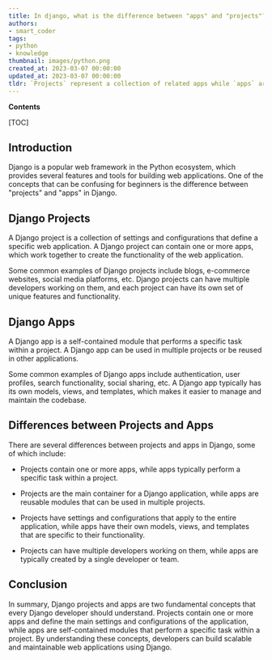 ```yaml
---
title: In django, what is the difference between "apps" and "projects"?
authors:
- smart_coder
tags:
- python
- knowledge
thumbnail: images/python.png
created_at: 2023-03-07 00:00:00
updated_at: 2023-03-07 00:00:00
tldr: `Projects` represent a collection of related apps while `apps` are components of a project with a specific functionality.
---
```


**Contents**

[TOC]

## Introduction

Django is a popular web framework in the Python ecosystem, which provides several features and tools for building web applications. One of the concepts that can be confusing for beginners is the difference between "projects" and "apps" in Django.

## Django Projects

A Django project is a collection of settings and configurations that define a specific web application. A Django project can contain one or more apps, which work together to create the functionality of the web application.

Some common examples of Django projects include blogs, e-commerce websites, social media platforms, etc. Django projects can have multiple developers working on them, and each project can have its own set of unique features and functionality.

## Django Apps

A Django app is a self-contained module that performs a specific task within a project. A Django app can be used in multiple projects or be reused in other applications.

Some common examples of Django apps include authentication, user profiles, search functionality, social sharing, etc. A Django app typically has its own models, views, and templates, which makes it easier to manage and maintain the codebase.

## Differences between Projects and Apps

There are several differences between projects and apps in Django, some of which include:

- Projects contain one or more apps, while apps typically perform a specific task within a project.

- Projects are the main container for a Django application, while apps are reusable modules that can be used in multiple projects.

- Projects have settings and configurations that apply to the entire application, while apps have their own models, views, and templates that are specific to their functionality.

- Projects can have multiple developers working on them, while apps are typically created by a single developer or team.

## Conclusion

In summary, Django projects and apps are two fundamental concepts that every Django developer should understand. Projects contain one or more apps and define the main settings and configurations of the application, while apps are self-contained modules that perform a specific task within a project. By understanding these concepts, developers can build scalable and maintainable web applications using Django.

